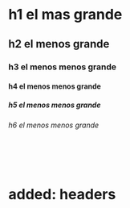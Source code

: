 # <header>
 # h1 el mas grande
 ## h2 el menos grande
 ### h3 el menos menos grande
 #### h4 el menos menos grande
 ##### h5 el menos menos grande
 ###### h6 el menos menos grande
# <header>
# added: headers
